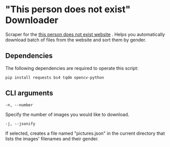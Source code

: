 # "This person does not exist" Downloader

Scraper for the [this person does not exist website](https://this-person-does-not-exist.com/) . Helps you automatically download batch of files from the website and sort them by gender.

## Dependencies
The following dependencies are required to operate this script:

```
pip install requests bs4 tqdm opencv-python
```

## CLI arguments
```
-n, --number
```
Specify the number of images you would like to download.

```
-j, --jsonify
```
If selected, creates a file named "pictures.json" in the current directory that lists the images' filenames and their gender.
